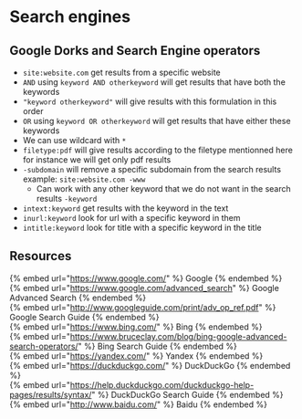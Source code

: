 # Search engines

## Google Dorks and Search Engine operators

- `site:website.com` get results from a specific website
- `AND` using `keyword AND otherkeyword` will get results that have both the keywords
- `"keyword otherkeyword"` will give results with this formulation in this order
- `OR` using `keyword OR otherkeyword` will get results that have either these keywords
- We can use wildcard with `*`
- `filetype:pdf` will give results according to the filetype mentionned here for instance we will get only pdf results
- `-subdomain` will remove a specific subdomain from the search results example: `site:website.com -www`
  - Can work with any other keyword that we do not want in the search results `-keyword`
- `intext:keyword` get results with the keyword in the text
- `inurl:keyword` look for url with a specific keyword in them
- `intitle:keyword` look for title with a specific keyword in the title

## Resources

{% embed url="https://www.google.com/" %} Google {% endembed %}  
{% embed url="https://www.google.com/advanced_search" %} Google Advanced Search {% endembed %}  
{% embed url="http://www.googleguide.com/print/adv_op_ref.pdf" %} Google Search Guide {% endembed %}  
{% embed url="https://www.bing.com/" %} Bing {% endembed %}  
{% embed url="https://www.bruceclay.com/blog/bing-google-advanced-search-operators/" %} Bing Search Guide {% endembed %}  
{% embed url="https://yandex.com/" %} Yandex {% endembed %}  
{% embed url="https://duckduckgo.com/" %} DuckDuckGo {% endembed %}  
{% embed url="https://help.duckduckgo.com/duckduckgo-help-pages/results/syntax/" %} DuckDuckGo Search Guide {% endembed %}  
{% embed url="http://www.baidu.com/" %} Baidu {% endembed %}  
 

